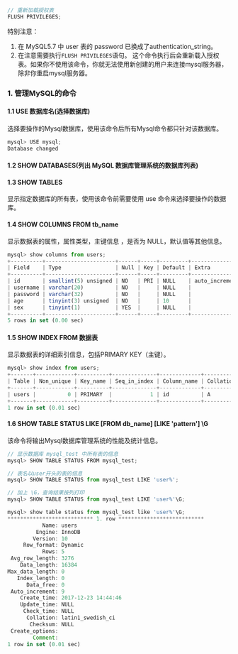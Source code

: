 

```js
// 重新加载授权表
FLUSH PRIVILEGES;
```

特别注意：

1. 在 MySQL5.7 中 user 表的 password 已换成了authentication_string。
2. 在注意需要执行`FLUSH PRIVILEGES`语句。 这个命令执行后会重新载入授权表。如果你不使用该命令，你就无法使用新创建的用户来连接mysql服务器，除非你重启mysql服务器。

### 1. 管理MySQL的命令
#### 1.1 USE 数据库名(选择数据库)
选择要操作的Mysql数据库，使用该命令后所有Mysql命令都只针对该数据库。

```js
mysql> USE mysql;
Database changed
```
#### 1.2 SHOW DATABASES(列出 MySQL 数据库管理系统的数据库列表)
#### 1.3 SHOW TABLES
显示指定数据库的所有表，使用该命令前需要使用 use 命令来选择要操作的数据库。
#### 1.4 SHOW COLUMNS FROM tb_name
显示数据表的属性，属性类型，主键信息 ，是否为 NULL，默认值等其他信息。

```js
mysql> show columns from users;
+----------+----------------------+------+-----+---------+----------------+
| Field    | Type                 | Null | Key | Default | Extra          |
+----------+----------------------+------+-----+---------+----------------+
| id       | smallint(5) unsigned | NO   | PRI | NULL    | auto_increment |
| username | varchar(20)          | NO   |     | NULL    |                |
| password | varchar(32)          | NO   |     | NULL    |                |
| age      | tinyint(3) unsigned  | NO   |     | 10      |                |
| sex      | tinyint(1)           | YES  |     | NULL    |                |
+----------+----------------------+------+-----+---------+----------------+
5 rows in set (0.00 sec)
```
#### 1.5 SHOW INDEX FROM 数据表
显示数据表的详细索引信息，包括PRIMARY KEY（主键）。

```js
mysql> show index from users;
+-------+------------+----------+--------------+-------------+-----------+-------------+----------+--------+------+------------+---------+---------------+
| Table | Non_unique | Key_name | Seq_in_index | Column_name | Collation | Cardinality | Sub_part | Packed | Null | Index_type | Comment | Index_comment |
+-------+------------+----------+--------------+-------------+-----------+-------------+----------+--------+------+------------+---------+---------------+
| users |          0 | PRIMARY  |            1 | id          | A         |           5 |     NULL | NULL   |      | BTREE      |         |               |
+-------+------------+----------+--------------+-------------+-----------+-------------+----------+--------+------+------------+---------+---------------+
1 row in set (0.01 sec)
```
#### 1.6 SHOW TABLE STATUS LIKE [FROM db_name] [LIKE 'pattern'] \G
该命令将输出Mysql数据库管理系统的性能及统计信息。

```js
// 显示数据库 mysql_test 中所有表的信息
mysql> SHOW TABLE STATUS FROM mysql_test;

// 表名以user开头的表的信息
mysql> SHOW TABLE STATUS from mysql_test LIKE 'user%';

// 加上 \G，查询结果按列打印
mysql> SHOW TABLE STATUS from mysql_test LIKE 'user%'\G;
```
```js
mysql> show table status from mysql_test like 'user%'\G;
*************************** 1. row ***************************
           Name: users
         Engine: InnoDB
        Version: 10
     Row_format: Dynamic
           Rows: 5
 Avg_row_length: 3276
    Data_length: 16384
Max_data_length: 0
   Index_length: 0
      Data_free: 0
 Auto_increment: 9
    Create_time: 2017-12-23 14:44:46
    Update_time: NULL
     Check_time: NULL
      Collation: latin1_swedish_ci
       Checksum: NULL
 Create_options:
        Comment:
1 row in set (0.01 sec)
```